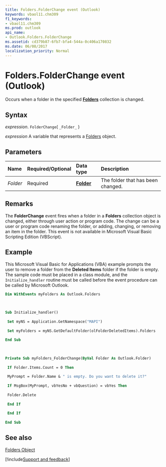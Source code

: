 ```yaml
---
title: Folders.FolderChange event (Outlook)
keywords: vbaol11.chm309
f1_keywords:
- vbaol11.chm309
ms.prod: outlook
api_name:
- Outlook.Folders.FolderChange
ms.assetid: cd379b87-6fb7-bfa4-544a-0c406a170832
ms.date: 06/08/2017
localization_priority: Normal
---
```



# Folders.FolderChange event (Outlook)

Occurs when a folder in the specified  **[Folders](Outlook.Folders.md)** collection is changed.


## Syntax

_expression_. `FolderChange`( `_Folder_` )

_expression_ A variable that represents a [Folders](Outlook.Folders.md) object.


## Parameters



|Name|Required/Optional|Data type|Description|
|:-----|:-----|:-----|:-----|
| _Folder_|Required| **[Folder](Outlook.Folder.md)**|The folder that has been changed.|

## Remarks

The **FolderChange** event fires when a folder in a **Folders** collection object is changed, either through user action or program code. The change can be a user or program code renaming the folder, or adding, changing, or removing an item in the folder. This event is not available in Microsoft Visual Basic Scripting Edition (VBScript).


## Example

This Microsoft Visual Basic for Applications (VBA) example prompts the user to remove a folder from the  **Deleted Items** folder if the folder is empty. The sample code must be placed in a class module, and the `Initialize_handler` routine must be called before the event procedure can be called by Microsoft Outlook.


```vb
Dim WithEvents myFolders As Outlook.Folders 
 
 
 
Sub Initialize_handler() 
 
 Set myNS = Application.GetNamespace("MAPI") 
 
 Set myFolders = myNS.GetDefaultFolder(olFolderDeletedItems).Folders 
 
End Sub 
 
 
 
Private Sub myFolders_FolderChange(ByVal Folder As Outlook.Folder) 
 
 If Folder.Items.Count = 0 Then 
 
 MyPrompt = Folder.Name & " is empty. Do you want to delete it?" 
 
 If MsgBox(MyPrompt, vbYesNo + vbQuestion) = vbYes Then 
 
 Folder.Delete 
 
 End If 
 
 End If 
 
End Sub
```


## See also


[Folders Object](Outlook.Folders.md)

[!include[Support and feedback](~/includes/feedback-boilerplate.md)]